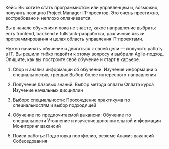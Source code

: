 Кейс:
Вы хотите стать программистом или управленцем и, возможно, получить позицию Project Manager IT-проектов. Это очень престижно, востребовано и неплохо оплачивается.

Вы в начале обучения и пока не знаете, какое направление выбрать: есть frontend, backend и fullstack-разработка, различные языки программирования и целая область управления IT-проектами.

Нужно начинать обучение и двигаться к своей цели — получить работу в IT. Вы решили гибко подойти к этому вопросу и выбрали Agile-подход. Опишите, как вы построите своё обучение и старт в карьере.

1. Сбор и анализ информации об обучении:
Изучение информации о специальностях, трендах
Выбор более интересного направления

2. Получение базовых знаний: 
Выбор метода оплаты
Оплата курса
Изучение начальных дисциплин

3. Выборс специальности:
Прохождение практикума по специальностям и выбор подходящей

4. Обучение по предпочитаемой вакансии:
Обучение по специальности
Уточнение и изучение дополнительной информации
Мониторинг вакансий

5. Поиск работы:
Подготовка портфолио, резюме
Анализ вакансий
Собеседования
